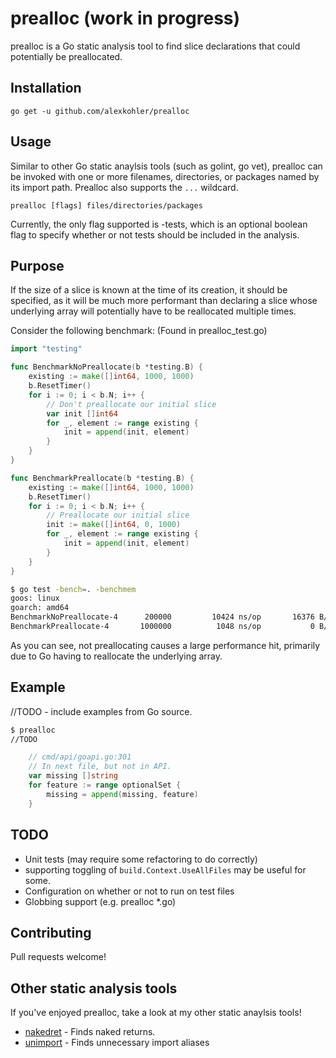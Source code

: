 # prealloc (work in progress)

prealloc is a Go static analysis tool to find slice declarations that could potentially be preallocated.

## Installation

    go get -u github.com/alexkohler/prealloc

## Usage

Similar to other Go static anaylsis tools (such as golint, go vet), prealloc can be invoked with one or more filenames, directories, or packages named by its import path. Prealloc also supports the `...` wildcard. 

    prealloc [flags] files/directories/packages

Currently, the only flag supported is -tests, which is an optional boolean flag to specify whether or not tests should be included in the analysis.

## Purpose

If the size of a slice is known at the time of its creation, it should be specified, as it will be much more performant than declaring a slice whose underlying array will potentially have to be reallocated multiple times.

Consider the following benchmark: (Found in prealloc_test.go)

```Go
import "testing"

func BenchmarkNoPreallocate(b *testing.B) {
	existing := make([]int64, 1000, 1000)
	b.ResetTimer()
	for i := 0; i < b.N; i++ {
		// Don't preallocate our initial slice
		var init []int64
		for _, element := range existing {
			init = append(init, element)
		}
	}
}

func BenchmarkPreallocate(b *testing.B) {
	existing := make([]int64, 1000, 1000)
	b.ResetTimer()
	for i := 0; i < b.N; i++ {
		// Preallocate our initial slice
		init := make([]int64, 0, 1000)
		for _, element := range existing {
			init = append(init, element)
		}
	}
}
```

```Bash
$ go test -bench=. -benchmem
goos: linux
goarch: amd64
BenchmarkNoPreallocate-4   	  200000	     10424 ns/op	   16376 B/op	      11 allocs/op
BenchmarkPreallocate-4     	 1000000	      1048 ns/op	       0 B/op	       0 allocs/op
```

As you can see, not preallocating causes a large performance hit, primarily due to Go having to reallocate the underlying array.   

## Example

//TODO - include examples from Go source.

```Bash
$ prealloc
//TODO
```

```Go
    // cmd/api/goapi.go:301
	// In next file, but not in API.
	var missing []string
	for feature := range optionalSet {
		missing = append(missing, feature)
	}

```

## TODO

- Unit tests (may require some refactoring to do correctly)
- supporting toggling of `build.Context.UseAllFiles` may be useful for some. 
- Configuration on whether or not to run on test files
- Globbing support (e.g. prealloc *.go)


## Contributing

Pull requests welcome!


## Other static analysis tools

If you've enjoyed prealloc, take a look at my other static anaylsis tools!
- [nakedret](https://github.com/alexkohler/nakedret) - Finds naked returns.
- [unimport](https://github.com/alexkohler/unimport) - Finds unnecessary import aliases
